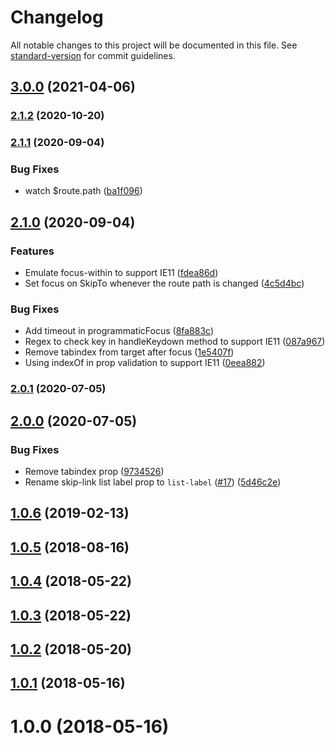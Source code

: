 # Changelog

All notable changes to this project will be documented in this file. See [standard-version](https://github.com/conventional-changelog/standard-version) for commit guidelines.

## [3.0.0](https://github.com/vue-a11y/vue-skip-to/compare/v2.1.2...v3.0.0) (2021-04-06)

### [2.1.2](https://github.com/vue-a11y/vue-skip-to/compare/v2.1.1...v2.1.2) (2020-10-20)

### [2.1.1](https://github.com/vue-a11y/vue-skip-to/compare/v2.1.0...v2.1.1) (2020-09-04)


### Bug Fixes

* watch $route.path ([ba1f096](https://github.com/vue-a11y/vue-skip-to/commit/ba1f0961c62c7e00ac1e0834d03cc43a4cdd20f1))

## [2.1.0](https://github.com/vue-a11y/vue-skip-to/compare/v2.0.1...v2.1.0) (2020-09-04)


### Features

* Emulate focus-within to support IE11 ([fdea86d](https://github.com/vue-a11y/vue-skip-to/commit/fdea86d750306d4d3f5310f350ef912935d39f96))
* Set focus on SkipTo whenever the route path is changed ([4c5d4bc](https://github.com/vue-a11y/vue-skip-to/commit/4c5d4bcf9cb7db4b8036730bbb5b925e08dc4118))


### Bug Fixes

* Add timeout in programmaticFocus ([8fa883c](https://github.com/vue-a11y/vue-skip-to/commit/8fa883cb0b2f4a53af079a63535b5f460cf0ba20))
* Regex to check key in handleKeydown method to support IE11 ([087a967](https://github.com/vue-a11y/vue-skip-to/commit/087a9674c487bbb7e771c6a30a49ddf17c7303ad))
* Remove tabindex from target after focus ([1e5407f](https://github.com/vue-a11y/vue-skip-to/commit/1e5407f498aefd037a84368d48721fc04c434fa7))
* Using indexOf in prop validation to support IE11 ([0eea882](https://github.com/vue-a11y/vue-skip-to/commit/0eea88286bb28d18c22c022319bbfc713d616fae))

### [2.0.1](https://github.com/vue-a11y/vue-skip-to/compare/v2.0.0...v2.0.1) (2020-07-05)

## [2.0.0](https://github.com/vue-a11y/vue-skip-to/compare/v1.0.6...v2.0.0) (2020-07-05)


### Bug Fixes

* Remove tabindex prop ([9734526](https://github.com/vue-a11y/vue-skip-to/commit/97345266210501ae8c5345e06eb4b81f01feacb8))
* Rename skip-link list label prop to `list-label` ([#17](https://github.com/vue-a11y/vue-skip-to/issues/17)) ([5d46c2e](https://github.com/vue-a11y/vue-skip-to/commit/5d46c2e1afa8f06724105bb902f331c898070d52))

<a name="1.0.6"></a>
## [1.0.6](https://github.com/vue-a11y/vue-skip-to/compare/v1.0.4...v1.0.6) (2019-02-13)



<a name="1.0.5"></a>
## [1.0.5](https://github.com/vue-a11y/vue-skip-to/compare/v1.0.4...v1.0.5) (2018-08-16)



<a name="1.0.4"></a>
## [1.0.4](https://github.com/vue-a11y/vue-skip-to/compare/v1.0.3...v1.0.4) (2018-05-22)



<a name="1.0.3"></a>
## [1.0.3](https://github.com/vue-a11y/vue-skip-to/compare/v1.0.2...v1.0.3) (2018-05-22)



<a name="1.0.2"></a>
## [1.0.2](https://github.com/vue-a11y/vue-skip-to/compare/v1.0.1...v1.0.2) (2018-05-20)



<a name="1.0.1"></a>
## [1.0.1](https://github.com/vue-a11y/vue-skip-to/compare/v1.0.0...v1.0.1) (2018-05-16)



<a name="1.0.0"></a>
# 1.0.0 (2018-05-16)

